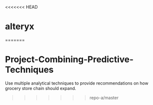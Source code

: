 <<<<<<< HEAD
# alteryx
=======
# Project-Combining-Predictive-Techniques
Use multiple analytical techniques to provide recommendations on how grocery store chain should expand.
>>>>>>> repo-a/master
